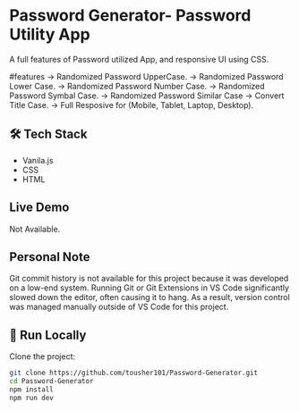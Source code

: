 # Password Generator- Password Utility App
A full features of Password utilized App, and responsive UI using CSS.

#features
-> Randomized Password UpperCase.
-> Randomized Password Lower Case.
-> Randomized Password Number Case.
-> Randomized Password Symbal Case.
-> Randomized Password Similar Case
-> Convert Title Case.
-> Full Resposive for (Mobile, Tablet, Laptop, Desktop).


## 🛠 Tech Stack

- Vanila.js
- CSS
- HTML

## Live Demo
Not Available.

## Personal Note
Git commit history is not available for this project because it was developed on a low-end system.
Running Git or Git Extensions in VS Code significantly slowed down the editor, often causing it to hang.
As a result, version control was managed manually outside of VS Code for this project.


## 🚀 Run Locally

Clone the project:

```bash
git clone https://github.com/tousher101/Password-Generator.git
cd Password-Generator
npm install
npm run dev






